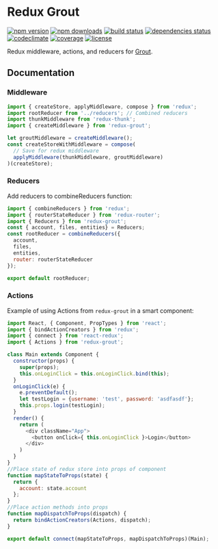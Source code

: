# Redux Grout

[![npm version](https://img.shields.io/npm/v/redux-grout.svg?style=flat-square)](https://www.npmjs.com/package/redux-grout)
[![npm downloads](https://img.shields.io/npm/dm/redux-grout.svg?style=flat-square)](https://www.npmjs.com/package/redux-grout)
[![build status](https://img.shields.io/travis/KyperTech/redux-grout/master.svg?style=flat-square)](https://travis-ci.org/KyperTech/redux-grout)
[![dependencies status](https://img.shields.io/david/KyperTech/redux-grout/master.svg?style=flat-square)](https://david-dm.org/KyperTech/redux-grout)
[![codeclimate](https://img.shields.io/codeclimate/github/KyperTech/redux-grout.svg?style=flat-square)](https://codeclimate.com/github/KyperTech/redux-grout)
[![coverage](https://img.shields.io/codeclimate/coverage/github/KyperTech/redux-grout.svg?style=flat-square)](https://codeclimate.com/github/KyperTech/redux-grout)
[![license](https://img.shields.io/npm/l/redux-grout.svg?style=flat-square)](https://github.com/KyperTech/redux-grout/blob/master/LICENSE)

Redux middleware, actions, and reducers for [Grout](https://github.com/kypertech/grout).

## Documentation

### Middleware

```javascript
import { createStore, applyMiddleware, compose } from 'redux';
import rootReducer from '../reducers'; // Combined reducers
import thunkMiddleware from 'redux-thunk';
import { createMiddleware } from 'redux-grout';

let groutMiddleware = createMiddleware();
const createStoreWithMiddleware = compose(
  // Save for redux middleware
  applyMiddleware(thunkMiddleware, groutMiddleware)
)(createStore);
```

### Reducers

Add reducers to combineReducers function:

```javascript
import { combineReducers } from 'redux';
import { routerStateReducer } from 'redux-router';
import { Reducers } from 'redux-grout';
const { account, files, entities} = Reducers;
const rootReducer = combineReducers({
  account,
  files,
  entities,
  router: routerStateReducer
});

export default rootReducer;
```
### Actions

Example of using Actions from `redux-grout` in a smart component:

```javascript
import React, { Component, PropTypes } from 'react';
import { bindActionCreators } from 'redux';
import { connect } from 'react-redux';
import { Actions } from 'redux-grout';

class Main extends Component {
  constructor(props) {
    super(props);
    this.onLoginClick = this.onLoginClick.bind(this);
  }
  onLoginClick(e) {
    e.preventDefault();
    let testLogin = {username: 'test', password: 'asdfasdf'};
    this.props.login(testLogin);
  }
  render() {
    return (
      <div className="App">
        <button onClick={ this.onLoginClick }>Login</button>
      </div>
    )
  }
}
//Place state of redux store into props of component
function mapStateToProps(state) {
  return {
    account: state.account
  };
}
//Place action methods into props
function mapDispatchToProps(dispatch) {
  return bindActionCreators(Actions, dispatch);
}

export default connect(mapStateToProps, mapDispatchToProps)(Main);

```
